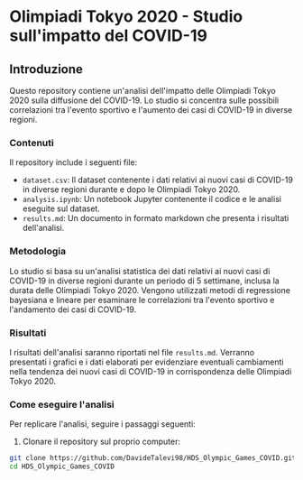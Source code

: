 # Olimpiadi Tokyo 2020 - Studio sull'impatto del COVID-19

## Introduzione

Questo repository contiene un'analisi dell'impatto delle Olimpiadi Tokyo 2020 sulla diffusione del COVID-19. Lo studio si concentra sulle possibili correlazioni tra l'evento sportivo e l'aumento dei casi di COVID-19 in diverse regioni.

### Contenuti

Il repository include i seguenti file:

- `dataset.csv`: Il dataset contenente i dati relativi ai nuovi casi di COVID-19 in diverse regioni durante e dopo le Olimpiadi Tokyo 2020.
- `analysis.ipynb`: Un notebook Jupyter contenente il codice e le analisi eseguite sul dataset.
- `results.md`: Un documento in formato markdown che presenta i risultati dell'analisi.

### Metodologia

Lo studio si basa su un'analisi statistica dei dati relativi ai nuovi casi di COVID-19 in diverse regioni durante un periodo di 5 settimane, inclusa la durata delle Olimpiadi Tokyo 2020. Vengono utilizzati metodi di regressione bayesiana e lineare per esaminare le correlazioni tra l'evento sportivo e l'andamento dei casi di COVID-19.

### Risultati

I risultati dell'analisi saranno riportati nel file `results.md`. Verranno presentati i grafici e i dati elaborati per evidenziare eventuali cambiamenti nella tendenza dei nuovi casi di COVID-19 in corrispondenza delle Olimpiadi Tokyo 2020.

### Come eseguire l'analisi

Per replicare l'analisi, seguire i passaggi seguenti:

1. Clonare il repository sul proprio computer:

```bash
git clone https://github.com/DavideTalevi98/HDS_Olympic_Games_COVID.git
cd HDS_Olympic_Games_COVID
